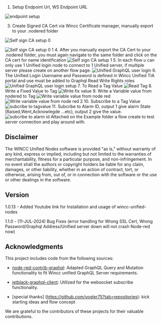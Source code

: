1. Setup Endpoint Url, WS Endpoint URL
   
![endpoint setup](https://github.com/neohb/wincc-unified-nodes/assets/117887785/901912ee-7231-4111-a7fe-39624189036a)

3. Create Signed CA Cert via Wincc Certificate manager, manually export to your .nodered folder
   
![Self sign CA setup 0](https://github.com/neohb/wincc-unified-nodes/assets/117887785/7ff280f4-e0c4-4bae-98d8-b59176d0f107)

![Self sign CA setup 0 1](https://github.com/neohb/wincc-unified-nodes/assets/117887785/c23d3d73-ce6e-458c-8473-ed8c6cf10c19)
4. After you manually export the CA Cert to your .nodered folder, you must again navigate to the same folder and click on the CA cert for name identification
![Self sign CA setup 1](https://github.com/neohb/wincc-unified-nodes/assets/117887785/e640dead-f96f-443e-8870-a84513170f03)
5. In each flow u can only use 1 Unified login node to connect to 1 Unified server, if multiple server please create on another flow page. 
![Unified GraphQL user login](https://github.com/neohb/wincc-unified-nodes/assets/117887785/5a87b2f9-e51c-4040-83e4-e08f11a386d7)
6. The Unified Login Username and Password is defined in Wincc Unified TIA portal and use must be added to Graphql Read Write Rights roles
![Unified GraphQL user login setup](https://github.com/neohb/wincc-unified-nodes/assets/117887785/f3ee398b-ff62-4398-b0bc-3b5b2c0947b4)
7. To Read a Tag Value
![Read Tag](https://github.com/neohb/wincc-unified-nodes/assets/117887785/a9f5888f-cd07-4796-9707-0b64a8fbe1d9)
8. Write a Fixed Value to Tag
![Write fix value](https://github.com/neohb/wincc-unified-nodes/assets/117887785/c77ed523-6aea-4f94-a1c0-3957613b9579)
9. Write a Variable value from nodered to Tag
![Write variable value from node red](https://github.com/neohb/wincc-unified-nodes/assets/117887785/5382a587-c742-4a55-a403-03364858a3eb)
![Write variable value from node red 2](https://github.com/neohb/wincc-unified-nodes/assets/117887785/dcf14dda-79c2-473e-940b-fc5eccbb260d)
10. Subscribe to a Tag Value
![subcribe to tagvalue](https://github.com/neohb/wincc-unified-nodes/assets/117887785/f77b34f0-b37d-4855-8357-262e0226ee6c)
11. Subcribe to Alarm ID, output 1 give alarm State (Raised,Went,Acknowlegde ...etc), output 2 give the value.
![subcribe to alarm id](https://github.com/neohb/wincc-unified-nodes/assets/117887785/364defa2-5971-407c-810b-322fcd01e559)
Attached on the Example folder a flow create to test server connection and play around with.
## Disclaimer

The WINCC Unified Nodes software is provided "as is," without warranty of any kind, express or implied, including but not limited to the warranties of merchantability, fitness for a particular purpose, and non-infringement. In no event shall the authors or copyright holders be liable for any claim, damages, or other liability, whether in an action of contract, tort, or otherwise, arising from, out of, or in connection with the software or the use or other dealings in the software.    

## Version
1.0.13 - Added Youtube link for Installation and usage of wincc-unified-nodes

1.1.0 - (11-JUL-2024) Bug Fixes (error handling for Wrong SSL Cert, Wrong Password/Graphql Address/Unified server down will not crash Node-red now)

## Acknowledgments

This project includes code from the following sources:

- [node-red-contrib-graphql](https://github.com/rgstephens/node-red-contrib-graphql.git): Adapted GraphQL Query and Mutation functionality to fit Wincc unified GraphQL Server requirements.

- [jetblack-graphql-client](https://github.com/rob-blackbourn/jetblack-graphql-client/blob/master/src/Subscriber.js): Utilized for the websocket subscribe functionality.

- [special thanks] (https://github.com/vogler75?tab=repositories): kick starting ideas and flow concept

We are grateful to the contributors of these projects for their valuable contributions.


